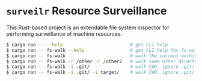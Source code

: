 # `surveilr` Resource Surveillance

This Rust-based project is an extendable file system inspector for performing surveillance of machine resources.

```bash
$ cargo run -- --help                         # get CLI help
$ cargo run -- fs-walk --help                 # get CLI help for fs-walk subcommand
$ cargo run -- fs-walk                        # walk the current working directory (CWD)
$ cargo run -- fs-walk -r /other -r /other2   # walk some other director(ies)
$ cargo run -- fs-walk -i .git/               # walk CWD, ignore .git/ paths
$ cargo run -- fs-walk -i .git/ -i target/    # walk CWD, ignore .git/ and target/ paths
```

